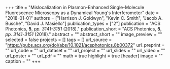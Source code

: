 +++
title = "Mislocalization in Plasmon-Enhanced Single-Molecule Fluorescence Microscopy as a Dynamical Young's Interferometer"
date = "2018-01-01"
authors = ["Harrison J. Goldwyn", "Kevin C. Smith", "Jacob A. Busche", "David J. Masiello"]
publication_types = ["2"]
publication = "ACS Photonics, **5**, _pp. 3141-3151_ (2018)."
publication_short = "ACS Photonics, **5**, _pp. 3141-3151_ (2018)."
abstract = ""
abstract_short = ""
image_preview = ""
selected = false
projects = []
tags = []
url_source = "https://pubs.acs.org/doi/abs/10.1021/acsphotonics.8b00372"
url_preprint = ""
url_code = ""
url_dataset = ""
url_project = ""
url_slides = ""
url_video = ""
url_poster = ""
url_pdf = ""
math = true
highlight = true
[header]
image = ""
caption = ""
+++

